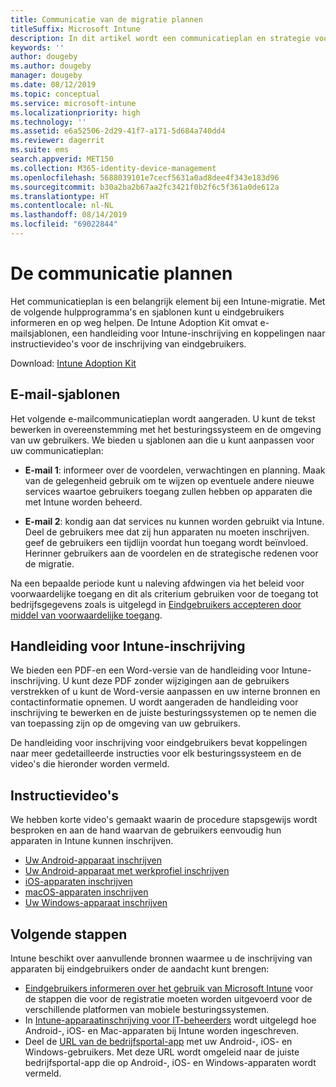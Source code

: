 ```yaml
---
title: Communicatie van de migratie plannen
titleSuffix: Microsoft Intune
description: In dit artikel wordt een communicatieplan en strategie voor migraties voorgesteld die u kunt gebruiken bij het migreren naar Microsoft Intune.
keywords: ''
author: dougeby
ms.author: dougeby
manager: dougeby
ms.date: 08/12/2019
ms.topic: conceptual
ms.service: microsoft-intune
ms.localizationpriority: high
ms.technology: ''
ms.assetid: e6a52506-2d29-41f7-a171-5d684a740dd4
ms.reviewer: dagerrit
ms.suite: ems
search.appverid: MET150
ms.collection: M365-identity-device-management
ms.openlocfilehash: 5688039101e7cecf5631a0ad8dee4f343e183d96
ms.sourcegitcommit: b30a2ba2b67aa2fc3421f0b2f6c5f361a0de612a
ms.translationtype: HT
ms.contentlocale: nl-NL
ms.lasthandoff: 08/14/2019
ms.locfileid: "69022844"
---
```

# <a name="plan-communications"></a>De communicatie plannen

Het communicatieplan is een belangrijk element bij een Intune-migratie. Met de volgende hulpprogramma's en sjablonen kunt u eindgebruikers informeren en op weg helpen. De Intune Adoption Kit omvat e-mailsjablonen, een handleiding voor Intune-inschrijving en koppelingen naar instructievideo's voor de inschrijving van eindgebruikers.  

Download:  [Intune Adoption Kit](https://aka.ms/IntuneAdoptionKit)

## <a name="email-templates"></a>E-mail-sjablonen

Het volgende e-mailcommunicatieplan wordt aangeraden. U kunt de tekst bewerken in overeenstemming met het besturingssysteem en de omgeving van uw gebruikers. We bieden u sjablonen aan die u kunt aanpassen voor uw communicatieplan:

- **E-mail 1**: informeer over de voordelen, verwachtingen en planning. Maak van de gelegenheid gebruik om te wijzen op eventuele andere nieuwe services waartoe gebruikers toegang zullen hebben op apparaten die met Intune worden beheerd.

- **E-mail 2**: kondig aan dat services nu kunnen worden gebruikt via Intune. Deel de gebruikers mee dat zij hun apparaten nu moeten inschrijven. geef de gebruikers een tijdlijn voordat hun toegang wordt beïnvloed. Herinner gebruikers aan de voordelen en de strategische redenen voor de migratie.

Na een bepaalde periode kunt u naleving afdwingen via het beleid voor voorwaardelijke toegang en dit als criterium gebruiken voor de toegang tot bedrijfsgegevens zoals is uitgelegd in [Eindgebruikers accepteren door middel van voorwaardelijke toegang](migration-guide-drive-adoption.md).

## <a name="intune-enrollment-guide"></a>Handleiding voor Intune-inschrijving

We bieden een PDF-en een Word-versie van de handleiding voor Intune-inschrijving. U kunt deze PDF zonder wijzigingen aan de gebruikers verstrekken of u kunt de Word-versie aanpassen en uw interne bronnen en contactinformatie opnemen. U wordt aangeraden de handleiding voor inschrijving te bewerken en de juiste besturingssystemen op te nemen die van toepassing zijn op de omgeving van uw gebruikers.

De handleiding voor inschrijving voor eindgebruikers bevat koppelingen naar meer gedetailleerde instructies voor elk besturingssysteem en de video's die hieronder worden vermeld.

## <a name="instructional-videos"></a>Instructievideo's

We hebben korte video's gemaakt waarin de procedure stapsgewijs wordt besproken en aan de hand waarvan de gebruikers eenvoudig hun apparaten in Intune kunnen inschrijven.

- [Uw Android-apparaat inschrijven](https://www.youtube.com/watch?v=k0Q_sGLSx6o&t=1s)
- [Uw Android-apparaat met werkprofiel inschrijven](https://www.youtube.com/watch?v=9Dl8HsGk4tI&t=3s)
- [iOS-apparaten inschrijven](https://www.youtube.com/watch?v=mJyv6YcHi7c)
- [macOS-apparaten inschrijven](https://www.youtube.com/watch?v=Pa2pfhwq_yk)
- [Uw Windows-apparaat inschrijven](https://www.youtube.com/watch?v=TKQxEckBHiE)

## <a name="next-steps"></a>Volgende stappen

Intune beschikt over aanvullende bronnen waarmee u de inschrijving van apparaten bij eindgebruikers onder de aandacht kunt brengen:

- [Eindgebruikers informeren over het gebruik van Microsoft Intune](https://docs.microsoft.com/intune/end-user-educate) voor de stappen die voor de registratie moeten worden uitgevoerd voor de verschillende platformen van mobiele besturingssystemen.
- In [Intune-apparaatinschrijving voor IT-beheerders](https://docs.microsoft.com/intune/device-enrollment) wordt uitgelegd hoe Android-, iOS- en Mac-apparaten bij Intune worden ingeschreven.
- Deel de [URL van de bedrijfsportal-app](http://go.microsoft.com/fwlink/?LinkID=396941) met uw Android-, iOS- en Windows-gebruikers. Met deze URL wordt omgeleid naar de juiste bedrijfsportal-app die op Android-, iOS- en Windows-apparaten wordt vermeld.
